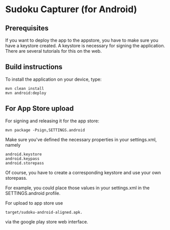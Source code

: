 # Sudoku Capturer (for Android)

## Prerequisites

If you want to deploy the app to the appstore, you have to make sure you have a keystore
created. A keystore is necessary for signing the application. There are several tutorials for this on the web.

## Build instructions

To install the application on your device, type:

    mvn clean install
    mvn android:deploy

## For App Store upload

For signing and releasing it for the app store:

    mvn package -Psign,SETTINGS.android

Make sure you've defined the necessary properties in your settings.xml, namely
    
    android.keystore
    android.keypass
    android.storepass
    
Of course, you have to create a corresponding keystore and use your own storepass.

For example, you could place those values in your settings.xml in the SETTINGS.android profile.
 
For upload to app store use 

    target/sudoku-android-aligned.apk.    

via the google play store web interface.



